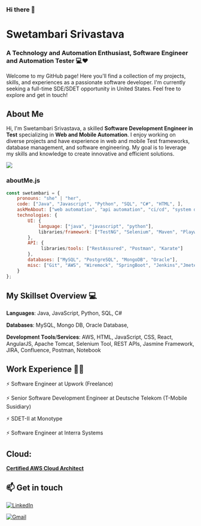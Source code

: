### Hi there 👋

<!--


<!--Credits for template: https://github.com/ombharatiya -->


<!-- section - intro -->



# Swetambari Srivastava
### A Technology and Automation Enthusiast, Software Engineer and Automation Tester 💻❤️
Welcome to my GitHub page! Here you'll find a collection of my projects, skills, and experiences as a passionate software developer. I'm currently seeking a full-time SDE/SDET opportunity in United States. Feel free to explore and get in touch!

## About Me
Hi, I'm Swetambari Srivastava, a skilled **Software Development Engineer in Test** specializing in **Web and Mobile Automation**. I enjoy working on diverse projects and have experience in web and mobile Test frameworks, database management, and software engineering. My goal is to leverage my skills and knowledge to create innovative and efficient solutions.

![](https://komarev.com/ghpvc/?username=ssrivastavaCA&color=green)

<!--Credits for template: https://github.com/amadoabaca -->

### aboutMe.js

```javascript
const swetambari = {
    pronouns: "she" | "her",
    code: ["Java", "Javascript", "Python", "SQL", "C#", "HTML", ],
    askMeAbout: ["web automation", "api automation", "ci/cd", "system design", "data analytics", "tech", "coffee"],
    technologies: {
        UI: {
            language: ["java", "javascript", "python"],
            libraries/framework: ["TestNG", "Selenium", "Maven", "Playwright", "Appium", "Cypress"]
        },
        API: {
             libraries/tools: ["RestAssured", "Postman", "Karate"]
        },
        databases: ["MySQL", "PostgreSQL", "MongoDB", "Oracle"],
        misc: ["Git", "AWS", "Wiremock", "SpringBoot", "Jenkins","Jmeter]
    }
};
```


<!-- section - skills -->

## My Skillset Overview 💻

𝐋𝐚𝐧𝐠𝐮𝐚𝐠𝐞𝐬: Java, JavaScript, Python, SQL, C#

𝐃𝐚𝐭𝐚𝐛𝐚𝐬𝐞𝐬: MySQL, Mongo DB, Oracle Database,

𝐃𝐞𝐯𝐞𝐥𝐨𝐩𝐦𝐞𝐧𝐭 𝐓𝐨𝐨𝐥𝐬/𝐒𝐞𝐫𝐯𝐢𝐜𝐞𝐬: AWS, HTML, JavaScript, CSS, React, AngularJS, Apache Tomcat, Selenium Tool, REST APIs, Jasmine Framework, JIRA, Confluence, Postman,  Notebook

<!-- Python . C++ . C . SQL . HTML . CSS . BOOTSTRAP

Pytorch . Keras . Tensorflow . Computer Vision . Natural Language Processing . Deep Learning

Amazon Web Services (AWS) . Google Cloud Compute (GCP) . Microsoft Azure
 -->
<!-- section - skills -->

<!-- section - job details -->

## Work Experience 👩‍💼
⚡️ Software Engineer at Upwork (Freelance) 

⚡️ Senior Software Development Engineer at Deutsche Telekom (T-Mobile Susidiary)

⚡️ SDET-II at Monotype

⚡️ Software Engineer at Interra Systems



## Cloud:

[**Certified AWS Cloud Architect**](https://www.credly.com/badges/deabd030-6871-4d6d-9363-c50a1059b656/public_url)


## 📫 Get in touch

<a href="https://www.linkedin.com/in/swetambari-srivastava-5a685261/"><img alt="LinkedIn" src="https://img.shields.io/badge/linkedin%20-%230077B5.svg?&style=flat&logo=linkedin&logoColor=white"/></a> &nbsp;

<a href="mailto:srivastavaswetambari@gmail.com"><img alt="Gmail" src="https://img.shields.io/badge/Gmail-D14836?style=flat&logo=gmail&logoColor=white" /></a> &nbsp;





